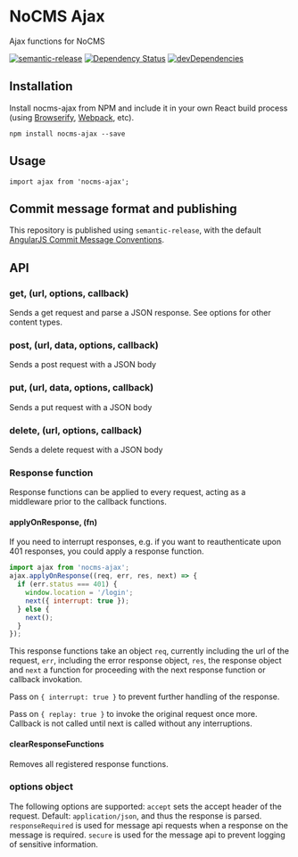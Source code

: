 # NoCMS Ajax

Ajax functions for NoCMS

[![semantic-release](https://img.shields.io/badge/%20%20%F0%9F%93%A6%F0%9F%9A%80-semantic--release-e10079.svg)](https://github.com/semantic-release/semantic-release)
[![Dependency Status](https://david-dm.org/miles-no/nocms-ajax.svg)](https://david-dm.org/miles-no/nocms-ajax)
[![devDependencies](https://david-dm.org/miles-no/nocms-ajax/dev-status.svg)](https://david-dm.org/miles-no/nocms-ajax?type=dev)


## Installation

Install nocms-ajax from NPM and include it in your own React build process (using [Browserify](http://browserify.org), [Webpack](http://webpack.github.io/), etc).

```
npm install nocms-ajax --save
```

## Usage

```
import ajax from 'nocms-ajax';

```

## Commit message format and publishing

This repository is published using `semantic-release`, with the default [AngularJS Commit Message Conventions](https://docs.google.com/document/d/1QrDFcIiPjSLDn3EL15IJygNPiHORgU1_OOAqWjiDU5Y/edit).

## API

### get, (url, options, callback)
Sends a get request and parse a JSON response. See options for other content types.

### post, (url, data, options, callback)
Sends a post request with a JSON body

### put, (url, data, options, callback)
Sends a put request with a JSON body

### delete, (url,  options, callback)
Sends a delete request with a JSON body

### Response function
Response functions can be applied to every request, acting as a middleware prior to the callback functions.

#### applyOnResponse, (fn)
If you need to interrupt responses, e.g. if you want to reauthenticate upon 401 responses, you could apply a response function.

```js
import ajax from 'nocms-ajax';
ajax.applyOnResponse((req, err, res, next) => {
  if (err.status === 401) {
    window.location = '/login';
    next({ interrupt: true });
  } else {
    next();
  }
});
```
This response functions take an object `req`, currently including the url 
of the request, `err`, including the error response object, `res`, the response
 object and `next` a function for proceeding with the next response 
 function or callback invokation.

 Pass on `{ interrupt: true }` to prevent further handling of the response.

 Pass on `{ replay: true }` to invoke the original request once more. Callback is not called until next is called without any interruptions.

#### clearResponseFunctions
Removes all registered response functions.

### options object
The following options are supported:
`accept` sets the accept header of the request. Default: `application/json`, and thus the response is parsed.
`responseRequired` is used for message api requests when a response on the message is required.
`secure` is used for the message api to prevent logging of sensitive information.
